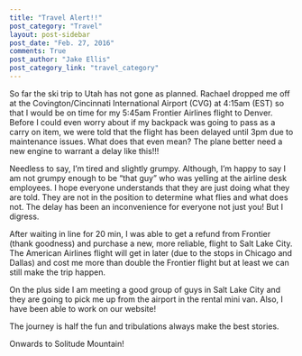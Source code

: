 ```yaml
---
title: "Travel Alert!!"
post_category: "Travel"
layout: post-sidebar
post_date: "Feb. 27, 2016"
comments: True
post_author: "Jake Ellis"
post_category_link: "travel_category"
---
```


<p>

So far the ski trip to Utah has not gone as planned. Rachael dropped me off at the Covington/Cincinnati International Airport (CVG) at 4:15am (EST) so that I would be on time for my 5:45am Frontier Airlines flight to Denver. Before I could even worry about <!--endpreview--> if my backpack was going to pass as a carry on item, we were told that the flight has been delayed until 3pm due to maintenance issues. What does that even mean? The plane better need a new engine to warrant a delay like this!!!

Needless to say, I’m tired and slightly grumpy. Although, I’m happy to say I am not grumpy enough to be “that guy” who was yelling at the airline desk employees. I hope everyone understands that they are just doing what they are told. They are not in the position to determine what flies and what does not. The delay has been an inconvenience for everyone not just you! But I digress. 

After waiting in line for 20 min, I was able to get a refund from Frontier (thank goodness) and purchase a new, more reliable, flight to Salt Lake City. The American Airlines flight will get in later (due to the stops in Chicago and Dallas) and cost me more than double the Frontier flight but at least we can still make the trip happen. 

On the plus side I am meeting a good group of guys in Salt Lake City and they are going to pick me up from the airport in the rental mini van. Also, I have been able to work on our website!

The journey is half the fun and tribulations always make the best stories.

Onwards to Solitude Mountain!
 
</p>
